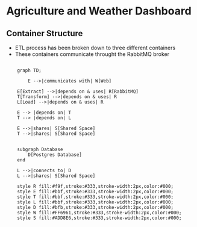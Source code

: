 # Agriculture and Weather Dashboard

## Container Structure

- ETL process has been broken down to three different containers
- These containers communicate throught the RabbitMQ broker

```mermaid

    graph TD;
		
		E -->|communicates with| W[Web]

    E[Extract] -->|depends on & uses| R[RabbitMQ]
    T[Transform] -->|depends on & uses| R
    L[Load] -->|depends on & uses| R
    
    E --> |depends on| T
    T --> |depends on| L
    
    E -->|shares| S[Shared Space]
    T -->|shares| S[Shared Space]


    subgraph Database
        D[Postgres Database]
    end

    L -->|connects to| D
    L -->|shares| S[Shared Space]

    style R fill:#f9f,stroke:#333,stroke-width:2px,color:#000;
    style E fill:#bbf,stroke:#333,stroke-width:2px,color:#000;
    style T fill:#bbf,stroke:#333,stroke-width:2px,color:#000;
    style L fill:#bbf,stroke:#333,stroke-width:2px,color:#000;
    style D fill:#bfb,stroke:#333,stroke-width:2px,color:#000;
    style W fill:#FF6961,stroke:#333,stroke-width:2px,color:#000;
    style S fill:#ADD8E6,stroke:#333,stroke-width:2px,color:#000;
```
